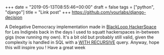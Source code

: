 +++
date = "2019-05-13T08:55:46+00:00"
draft = false
tags = ["python", "django"]
title = "Link post"
+++
https://github.com/yourlabs/django-decision

A Delegative Democracy implementation made in [BlackLoop HackerSpace](https://www.flickr.com/photos/kangoulya/15162026009) for Les Indignés back in the days I used to squatt hackerspaces in-between gigs (now running my own). It's a bit old but probably still valid, given the complexity is handled in SQL with a [WITH RECURSIVE](https://www.postgresql.org/docs/current/queries-with.html) query. Anyway, hope this will inspire you ! Have a great week
